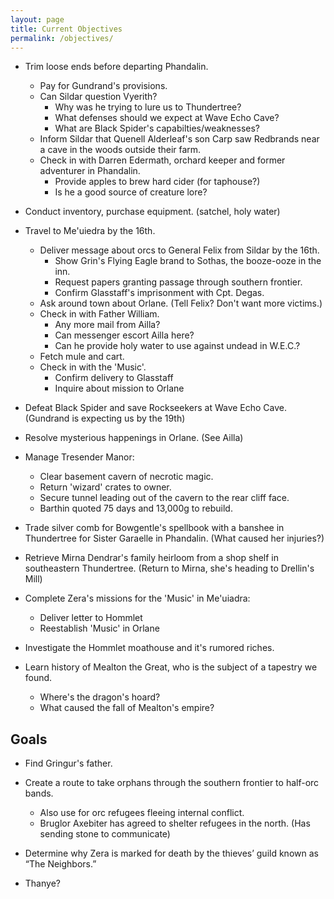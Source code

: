 ```yaml
---
layout: page
title: Current Objectives
permalink: /objectives/
---
```

- Trim loose ends before departing Phandalin.
  - Pay for Gundrand's provisions.
  - Can Sildar question Vyerith?
    - Why was he trying to lure us to Thundertree? 
    - What defenses should we expect at Wave Echo Cave?
    - What are Black Spider's capabilties/weaknesses?
  - Inform Sildar that Quenell Alderleaf's son Carp saw Redbrands near a cave in the woods outside their farm.
  - Check in with Darren Edermath, orchard keeper and former adventurer in Phandalin. 
    - Provide apples to brew hard cider (for taphouse?)
    - Is he a good source of creature lore?
    
- Conduct inventory, purchase equipment. (satchel, holy water)

- Travel to Me'uiedra by the 16th.
  - Deliver message about orcs to General Felix from Sildar by the 16th.
    - Show Grin's Flying Eagle brand to Sothas, the booze-ooze in the inn.
    - Request papers granting passage through southern frontier.
    - Confirm Glasstaff's imprisonment with Cpt. Degas.
  - Ask around town about Orlane. (Tell Felix? Don't want more victims.)
  - Check in with Father William. 
    - Any more mail from Ailla? 
    - Can messenger escort Ailla here?
    - Can he provide holy water to use against undead in W.E.C.?
  - Fetch mule and cart.
  - Check in with the 'Music'.
    - Confirm delivery to Glasstaff
    - Inquire about mission to Orlane

- Defeat Black Spider and save Rockseekers at Wave Echo Cave. (Gundrand is expecting us by the 19th)
  
- Resolve mysterious happenings in Orlane. (See Ailla)

- Manage Tresender Manor: 
  - Clear basement cavern of necrotic magic.
  - Return 'wizard' crates to owner.
  - Secure tunnel leading out of the cavern to the rear cliff face.
  - Barthin quoted 75 days and 13,000g to rebuild.

- Trade silver comb for Bowgentle's spellbook with a banshee in Thundertree for Sister Garaelle in Phandalin. (What caused her injuries?)

- Retrieve Mirna Dendrar's family heirloom from a shop shelf in southeastern Thundertree. (Return to Mirna, she's heading to Drellin's Mill)

- Complete Zera's missions for the 'Music' in Me'uiadra:
  - Deliver letter to Hommlet
  - Reestablish 'Music' in Orlane

- Investigate the Hommlet moathouse and it's rumored riches.

- Learn history of Mealton the Great, who is the subject of a tapestry we found.
  - Where's the dragon's hoard?
  - What caused the fall of Mealton's empire?

## Goals

- Find Gringur's father.

- Create a route to take orphans through the southern frontier to half-orc bands.
  - Also use for orc refugees fleeing internal conflict.
  - Bruglor Axebiter has agreed to shelter refugees in the north. (Has sending stone to communicate)

- Determine why Zera is marked for death by the thieves’ guild known as “The Neighbors.”

- Thanye?
